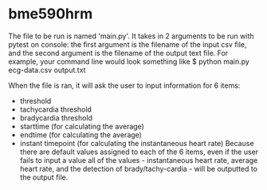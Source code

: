 # bme590hrm

The file to be run is named 'main.py'. It takes in 2 arguments to be run with pytest on console: the first argument is the filename of the input csv file, and the second argument is the filename of the output text file.
For example, your command line would look something like $ python main.py ecg-data.csv output.txt

When the file is ran, it will ask the user to input information for 6 items:
- threshold
- tachycardia threshold
- bradycardia threshold
- starttime (for calculating the average)
- endtime (for calculating the average)
- instant timepoint (for calculating the instantaneous heart rate)
Because there are default values assigned to each of the 6 items, even if the user fails to input a value all of the values - instantaneous heart rate, average heart rate, and the detection of brady/tachy-cardia - will be outputted to the output file.
